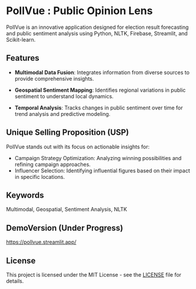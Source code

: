 # PollVue : Public Opinion Lens

PollVue is an innovative application designed for election result forecasting and public sentiment analysis using Python, NLTK, Firebase, Streamlit, and Scikit-learn.

## Features

- **Multimodal Data Fusion**: Integrates information from diverse sources to provide comprehensive insights.
  
- **Geospatial Sentiment Mapping**: Identifies regional variations in public sentiment to understand local dynamics.

- **Temporal Analysis**: Tracks changes in public sentiment over time for trend analysis and predictive modeling.

## Unique Selling Proposition (USP)

PollVue stands out with its focus on actionable insights for:
- Campaign Strategy Optimization: Analyzing winning possibilities and refining campaign approaches.
- Influencer Selection: Identifying influential figures based on their impact in specific locations.

## Keywords

Multimodal, Geospatial, Sentiment Analysis, NLTK

## DemoVersion (Under Progress)
https://pollvue.streamlit.app/

## License

This project is licensed under the MIT License - see the [LICENSE](LICENSE.md) file for details.
